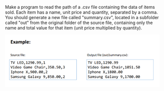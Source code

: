 Make a program to read the path of a .csv file
containing the data of items sold. Each item has a
name, unit price and quantity, separated by a comma. You
should generate a new file called "summary.csv", located
in a subfolder called "out" from the original folder of the
source file, containing only the name and total value for
that item (unit price multiplied by quantity).

![img.png](img.png)